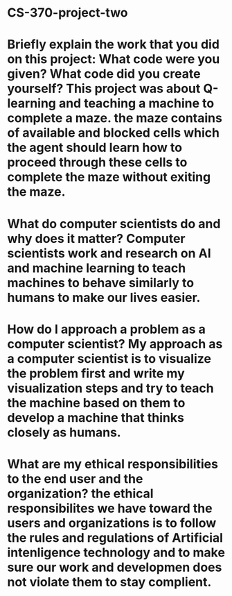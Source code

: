 # CS-370-project-two
# Briefly explain the work that you did on this project: What code were you given? What code did you create yourself? This project was about Q-learning and teaching a machine to complete a maze. the maze contains of available and blocked cells which the agent should learn how to proceed through these cells to complete the maze without exiting the maze.
# What do computer scientists do and why does it matter? Computer scientists work and research on AI and machine learning to teach machines to behave similarly to humans to make our lives easier. 
# How do I approach a problem as a computer scientist? My approach as a computer scientist is to visualize the problem first and write my visualization steps and try to teach the machine based on them to develop a machine that thinks closely as humans.
# What are my ethical responsibilities to the end user and the organization? the ethical responsibilites we have toward the users and organizations is to follow the rules and regulations of Artificial intenligence technology and to make sure our work and developmen does not violate them to stay complient.
